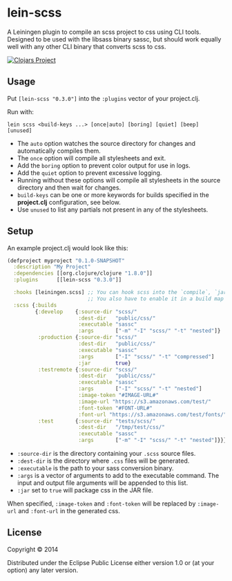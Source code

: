# lein-scss

A Leiningen plugin to compile an scss project to css using CLI tools.
Designed to be used with the libsass binary sassc, but should work equally well with any
other CLI binary that converts scss to css.

[![Clojars Project](https://img.shields.io/clojars/v/lein-scss.svg)](https://clojars.org/lein-scss)

## Usage

Put `[lein-scss "0.3.0"]` into the `:plugins` vector of your project.clj.

Run with:

    lein scss <build-keys ...> [once|auto] [boring] [quiet] [beep] [unused]

- The `auto` option watches the source directory for changes and automatically compiles them.
- The `once` option will compile all stylesheets and exit.
- Add the `boring` option to prevent color output for use in logs.
- Add the `quiet` option to prevent excessive logging.
- Running without these options will compile all stylesheets in the source directory and then wait for changes.
- `build-keys` can be one or more keywords for builds specified in the **project.clj** configuration, see below.
- Use `unused` to list any partials not present in any of the stylesheets.

## Setup

An example project.clj would look like this:
```clojure
(defproject myproject "0.1.0-SNAPSHOT"
  :description "My Project"
  :dependencies [[org.clojure/clojure "1.8.0"]]
  :plugins      [[lein-scss "0.3.0"]]

  :hooks [leiningen.scss] ;; You can hook scss into the `compile`, `jar` and `uberjar` lein tasks
                          ;; You also have to enable it in a build map - see below.
  :scss {:builds
         {:develop    {:source-dir "scss/"
                       :dest-dir   "public/css/"
                       :executable "sassc"
                       :args       ["-m" "-I" "scss/" "-t" "nested"]}
          :production {:source-dir "scss/"
                       :dest-dir   "public/css/"
                       :executable "sassc"
                       :args       ["-I" "scss/" "-t" "compressed"]
                       :jar        true}
          :testremote {:source-dir "scss/"
                       :dest-dir   "public/css/"
                       :executable "sassc"
                       :args       ["-I" "scss/" "-t" "nested"]
                       :image-token "#IMAGE-URL#"
                       :image-url "https://s3.amazonaws.com/test/"
                       :font-token "#FONT-URL#"
                       :font-url "https://s3.amazonaws.com/test/fonts/"}
          :test       {:source-dir "tests/scss/"
                       :dest-dir   "/tmp/test/css/"
                       :executable "sassc"
                       :args       ["-m" "-I" "scss/" "-t" "nested"]}}}
```

* `:source-dir` is the directory containing your `.scss` source files.
* `:dest-dir` is the directory where `.css` files will be generated.
* `:executable` is the path to your sass conversion binary.
* `:args` is a vector of arguments to add to the executable command. The input and output file arguments will be appended to this list.
* `:jar` set to `true` will package css in the JAR file.

When specified, `:image-token` and `:font-token` will be replaced by `:image-url` and `:font-url` in the generated css.

## License

Copyright © 2014

Distributed under the Eclipse Public License either version 1.0 or (at
your option) any later version.
